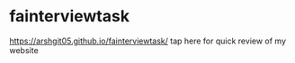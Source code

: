 # fainterviewtask
https://arshgit05.github.io/fainterviewtask/  tap here for quick review of my website
